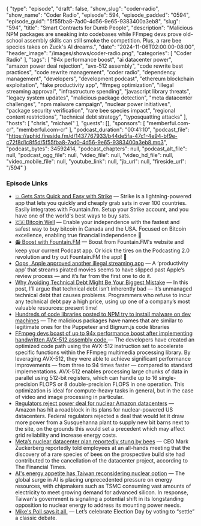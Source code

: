 {
  "type": "episode",
  "draft": false,
  "show_slug": "coder-radio",
  "show_name": "Coder Radio",
  "episode": 594,
  "episode_padded": "0594",
  "episode_guid": "5f55fba8-7ad0-4d56-9e65-9383400a3eb8",
  "slug": "594",
  "title": "Smart Contracts for Dumb People",
  "description": "Malicious NPM packages are sneaking into codebases while FFmpeg devs prove old-school assembly skills can still smoke the competition. Plus, a rare bee species takes on Zuck's AI dreams.",
  "date": "2024-11-06T02:00:00-08:00",
  "header_image": "/images/shows/coder-radio.png",
  "categories": [
    "Coder Radio"
  ],
  "tags": [
    "94x performance boost",
    "ai datacenter power",
    "amazon power deal rejection",
    "avx-512 assembly",
    "code rewrite best practices",
    "code rewrite management",
    "coder radio",
    "dependency management",
    "developers",
    "development podcast",
    "ethereum blockchain exploitation",
    "fake productivity app",
    "ffmpeg optimization",
    "illegal streaming approval",
    "infrastructure spending",
    "javascript library threats",
    "legacy system updates",
    "malicious package detection",
    "meta datacenter challenges",
    "npm malware campaign",
    "nuclear power initiatives",
    "package security verification",
    "rare bee species impact",
    "regional content restrictions",
    "technical debt strategy",
    "typosquatting attacks"
  ],
  "hosts": [
    "chris",
    "michael"
  ],
  "guests": [],
  "sponsors": [
    "memberful.com-cr",
    "memberful.com-cr"
  ],
  "podcast_duration": "00:41:10",
  "podcast_file": "https://aphid.fireside.fm/d/1437767933/b44de5fa-47c1-4e94-bf9e-c72f8d1c8f5d/5f55fba8-7ad0-4d56-9e65-9383400a3eb8.mp3",
  "podcast_bytes": 34592414,
  "podcast_chapters": null,
  "podcast_alt_file": null,
  "podcast_ogg_file": null,
  "video_file": null,
  "video_hd_file": null,
  "video_mobile_file": null,
  "youtube_link": null,
  "jb_url": null,
  "fireside_url": "/594"
}


### Episode Links

  * [💥 Gets Sats Quick and Easy with Strike](https://strike.me/ "💥 Gets Sats Quick and Easy with Strike") — Strike is a lightning-powered app that lets you quickly and cheaply grab sats in over 100 countries. Easily integrates with Fountain.fm. Setup your Strike account, and you have one of the world's best ways to buy sats.
  * [🇨🇦 Bitcoin Well](https://bitcoinwell.com/ "🇨🇦 Bitcoin Well") — Enable your independence with the fastest and safest way to buy bitcoin in Canada and the USA. Focused on Bitcoin excellence, enabling true financial independence 🥇
  * [📻 Boost with Fountain.FM](https://fountain.fm/ "📻 Boost with Fountain.FM") — Boost from Fountain.FM's website and keep your current Podcast app. Or kick the tires on the Podcasting 2.0 revolution and try out Fountain.FM the app! 🚀
  * [Oops, Apple approved another illegal streaming app](https://www.theverge.com/2024/11/4/24287574/apple-approved-illegal-streaming-app-univer-note "Oops, Apple approved another illegal streaming app") — A ‘productivity app’ that streams pirated movies seems to have slipped past Apple’s review process — and it’s far from the first one to do it.
  * [Why Avoiding Technical Debt Might Be Your Biggest Mistake](https://shahriyarshahrabi.medium.com/why-avoiding-technical-debt-might-be-your-biggest-mistake-embrace-progress-not-perfection-b13a3fe2c91f "Why Avoiding Technical Debt Might Be Your Biggest Mistake") — In this post, I’ll argue that technical debt isn’t inherently bad — it’s unmanaged technical debt that causes problems. Programmers who refuse to incur any technical debt pay a high price, using up one of a company’s most valuable resources: present time!
  * [Hundreds of code libraries posted to NPM try to install malware on dev machines](https://arstechnica.com/security/2024/11/javascript-developers-targeted-by-hundreds-of-malicious-code-libraries/ "Hundreds of code libraries posted to NPM try to install malware on dev machines") — The malicious packages have names that are similar to legitimate ones for the Puppeteer and Bignum.js code libraries
  * [FFmpeg devs boast of up to 94x performance boost after implementing handwritten AVX-512 assembly code ](https://www.tomshardware.com/pc-components/cpus/ffmpeg-devs-boast-of-up-to-94x-performance-boost-after-implementing-handwritten-avx-512-assembly-code "FFmpeg devs boast of up to 94x performance boost after implementing handwritten AVX-512 assembly code ") — The developers have created an optimized code path using the AVX-512 instruction set to accelerate specific functions within the FFmpeg multimedia processing library. By leveraging AVX-512, they were able to achieve significant performance improvements — from three to 94 times faster — compared to standard implementations. AVX-512 enables processing large chunks of data in parallel using 512-bit registers, which can handle up to 16 single-precision FLOPS or 8 double-precision FLOPS in one operation. This optimization is ideal for compute-heavy tasks in general, but in the case of video and image processing in particular.
  * [Regulators reject power deal for nuclear Amazon datacenters](https://www.theregister.com/2024/11/04/aws_nuclear_datacenter_ferc/ "Regulators reject power deal for nuclear Amazon datacenters") — Amazon has hit a roadblock in its plans for nuclear-powered US datacenters. Federal regulators rejected a deal that would let it draw more power from a Susquehanna plant to supply new bit barns next to the site, on the grounds this would set a precedent which may affect grid reliability and increase energy costs.
  * [Meta’s nuclear datacenter plan reportedly stung by bees](https://www.theregister.com/2024/11/04/meta_ai_datacenter_bee/ "Meta’s nuclear datacenter plan reportedly stung by bees") — CEO Mark Zuckerberg reportedly told employees at an all-hands meeting that the discovery of a rare species of bees on the prospective build site had contributed to the cancellation of the datacenter project, according to The Financial Times.
  * [AI's energy appetite has Taiwan reconsidering nuclear option](https://www.theregister.com/2024/10/22/taiwans_ai_chip_boom_sparks/?td=keepreading "AI's energy appetite has Taiwan reconsidering nuclear option") — The global surge in AI is placing unprecedented pressure on energy resources, with chipmakers such as TSMC consuming vast amounts of electricity to meet growing demand for advanced silicon. In response, Taiwan's government is signaling a potential shift in its longstanding opposition to nuclear energy to address its mounting power needs.
  * [Mike's Poll says it all.](https://www.linkedin.com/feed/update/urn:li:activity:7259586053064343552/ "Mike's Poll says it all.") — Let’s celebrate Election Day by voting to “settle” a classic debate.


